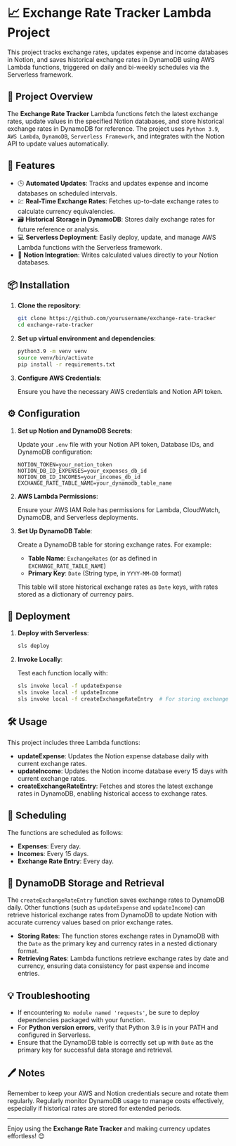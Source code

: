 # 📈 Exchange Rate Tracker Lambda Project

This project tracks exchange rates, updates expense and income databases in Notion, and saves historical exchange rates in DynamoDB using AWS Lambda functions, triggered on daily and bi-weekly schedules via the Serverless framework.

## 📝 Project Overview

The **Exchange Rate Tracker** Lambda functions fetch the latest exchange rates, update values in the specified Notion databases, and store historical exchange rates in DynamoDB for reference. The project uses `Python 3.9`, `AWS Lambda`, `DynamoDB`, `Serverless Framework`, and integrates with the Notion API to update values automatically.

## 🚀 Features

- 🕒 **Automated Updates**: Tracks and updates expense and income databases on scheduled intervals.
- 💹 **Real-Time Exchange Rates**: Fetches up-to-date exchange rates to calculate currency equivalencies.
- 🗃️ **Historical Storage in DynamoDB**: Stores daily exchange rates for future reference or analysis.
- 💻 **Serverless Deployment**: Easily deploy, update, and manage AWS Lambda functions with the Serverless framework.
- 📒 **Notion Integration**: Writes calculated values directly to your Notion databases.

## 📦 Installation

1. **Clone the repository**:

   ```bash
   git clone https://github.com/yourusername/exchange-rate-tracker
   cd exchange-rate-tracker
   ```

2. **Set up virtual environment and dependencies**:

   ```bash
   python3.9 -m venv venv
   source venv/bin/activate
   pip install -r requirements.txt
   ```

3. **Configure AWS Credentials**:

   Ensure you have the necessary AWS credentials and Notion API token.

## ⚙️ Configuration

1. **Set up Notion and DynamoDB Secrets**:

   Update your `.env` file with your Notion API token, Database IDs, and DynamoDB configuration:

   ```env
   NOTION_TOKEN=your_notion_token
   NOTION_DB_ID_EXPENSES=your_expenses_db_id
   NOTION_DB_ID_INCOMES=your_incomes_db_id
   EXCHANGE_RATE_TABLE_NAME=your_dynamodb_table_name
   ```

2. **AWS Lambda Permissions**:

   Ensure your AWS IAM Role has permissions for Lambda, CloudWatch, DynamoDB, and Serverless deployments.

3. **Set Up DynamoDB Table**:

   Create a DynamoDB table for storing exchange rates. For example:

   - **Table Name**: `ExchangeRates` (or as defined in `EXCHANGE_RATE_TABLE_NAME`)
   - **Primary Key**: `Date` (String type, in `YYYY-MM-DD` format)

   This table will store historical exchange rates as `Date` keys, with rates stored as a dictionary of currency pairs.

## 🚀 Deployment

1. **Deploy with Serverless**:

   ```bash
   sls deploy
   ```

2. **Invoke Locally**:

   Test each function locally with:

   ```bash
   sls invoke local -f updateExpense
   sls invoke local -f updateIncome
   sls invoke local -f createExchangeRateEntry  # For storing exchange rates in DynamoDB
   ```

## 🛠️ Usage

This project includes three Lambda functions:

- **updateExpense**: Updates the Notion expense database daily with current exchange rates.
- **updateIncome**: Updates the Notion income database every 15 days with current exchange rates.
- **createExchangeRateEntry**: Fetches and stores the latest exchange rates in DynamoDB, enabling historical access to exchange rates.

## 📆 Scheduling

The functions are scheduled as follows:

- **Expenses**: Every day.
- **Incomes**: Every 15 days.
- **Exchange Rate Entry**: Every day.

## 🔄 DynamoDB Storage and Retrieval

The `createExchangeRateEntry` function saves exchange rates to DynamoDB daily. Other functions (such as `updateExpense` and `updateIncome`) can retrieve historical exchange rates from DynamoDB to update Notion with accurate currency values based on prior exchange rates.

- **Storing Rates**: The function stores exchange rates in DynamoDB with the `Date` as the primary key and currency rates in a nested dictionary format.
- **Retrieving Rates**: Lambda functions retrieve exchange rates by date and currency, ensuring data consistency for past expense and income entries.

## 💡 Troubleshooting

- If encountering `No module named 'requests'`, be sure to deploy dependencies packaged with your function.
- For **Python version errors**, verify that Python 3.9 is in your PATH and configured in Serverless.
- Ensure that the DynamoDB table is correctly set up with `Date` as the primary key for successful data storage and retrieval.

## 🖊️ Notes

Remember to keep your AWS and Notion credentials secure and rotate them regularly. Regularly monitor DynamoDB usage to manage costs effectively, especially if historical rates are stored for extended periods.

---

Enjoy using the **Exchange Rate Tracker** and making currency updates effortless! 😊
